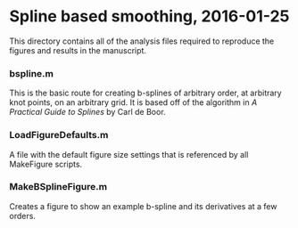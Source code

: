 Spline based smoothing, 2016-01-25
===========================

This directory contains all of the analysis files required to reproduce the figures and results in the manuscript.

### bspline.m

This is the basic route for creating b-splines of arbitrary order, at arbitrary knot points, on an arbitrary grid. It is based off of the algorithm in *A Practical Guide to Splines* by Carl de Boor.

### LoadFigureDefaults.m

A file with the default figure size settings that is referenced by all MakeFigure scripts.

### MakeBSplineFigure.m

Creates a figure to show an example b-spline and its derivatives at a few orders.